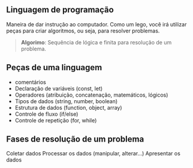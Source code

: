 ## Linguagem de programação

Maneira de  dar  instrução ao computador.
Como um lego, você irá utilizar peças para criar algoritmos, ou seja, para resolver problemas.

> **Algorimo**: Sequência de lógica e finita para  resolução de um problema.

## Peças de uma linguagem

- comentários
- Declaração de variáveis (const, let)
- Operadores (atribuição, concatenação, matemáticos, lógicos)
- Tipos de dados (string, number, boolean)
- Estrutura de dados (function, object, array)
- Controle de fluxo (if/else)
- Controle de repetição (for, while)

## Fases de resolução de um problema

Coletar dados
Processar os dados (manipular, alterar...)
Apresentar os dados